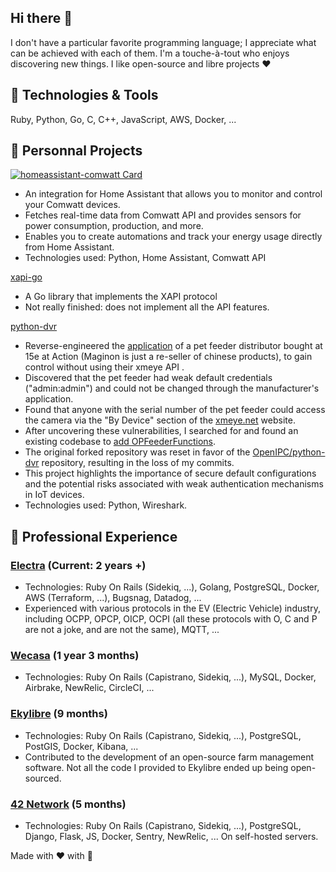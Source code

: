 ## Hi there 👋

I don't have a particular favorite programming language; I appreciate what can be achieved with each of them. I'm a touche-à-tout who enjoys discovering new things.
I like open-source and libre projects ❤️

## 🔧 Technologies & Tools
Ruby, Python, Go, C, C++, JavaScript, AWS, Docker, ...

## 🚀 Personnal Projects 

[![homeassistant-comwatt Card](https://github-readme-stats.vercel.app/api/pin/?username=MateoGreil&repo=homeassistant-comwatt)](https://github.com/MateoGreil/homeassistant-comwatt)
- An integration for Home Assistant that allows you to monitor and control your Comwatt devices.
- Fetches real-time data from Comwatt API and provides sensors for power consumption, production, and more.
- Enables you to create automations and track your energy usage directly from Home Assistant.
- Technologies used: Python, Home Assistant, Comwatt API

[xapi-go](https://github.com/mateoGreil/xapi-go)
- A Go library that implements the XAPI protocol
- Not really finished: does not implement all the API features.

[python-dvr](https://github.com/MateoGreil/python-dvr)
- Reverse-engineered the [application](https://apps.apple.com/fr/app/maginon-afs-1/id1438744569?l=en) of a pet feeder distributor bought at 15e at Action (Maginon is just a re-seller of chinese products), to gain control without using their xmeye API .
- Discovered that the pet feeder had weak default credentials ("admin:admin") and could not be changed through the manufacturer's application.
- Found that anyone with the serial number of the pet feeder could access the camera via the "By Device" section of the [xmeye.net](https://www.xmeye.net/index) website.
- After uncovering these vulnerabilities, I searched for and found an existing codebase to [add OPFeederFunctions](https://github.com/MateoGreil/python-dvr/pull/1).
- The original forked repository was reset in favor of the [OpenIPC/python-dvr](https://github.com/OpenIPC/python-dvr) repository, resulting in the loss of my commits.
- This project highlights the importance of secure default configurations and the potential risks associated with weak authentication mechanisms in IoT devices.
- Technologies used: Python, Wireshark.

## 💼 Professional Experience

### [Electra](https://github.com/Go-Electra/) (Current: 2 years +)
- Technologies: Ruby On Rails (Sidekiq, ...), Golang, PostgreSQL, Docker, AWS (Terraform, ...), Bugsnag, Datadog, ...
- Experienced with various protocols in the EV (Electric Vehicle) industry, including OCPP, OPCP, OICP, OCPI (all these protocols with O, C and P are not a joke, and are not the same), MQTT, ...

### [Wecasa](https://github.com/wecasa/) (1 year 3 months)
- Technologies: Ruby On Rails (Capistrano, Sidekiq, ...), MySQL, Docker, Airbrake, NewRelic, CircleCI, ...

### [Ekylibre](https://github.com/ekylibre/) (9 months)
- Technologies: Ruby On Rails (Capistrano, Sidekiq, ...), PostgreSQL, PostGIS, Docker, Kibana, ...
- Contributed to the development of an open-source farm management software. Not all the code I provided to Ekylibre ended up being open-sourced.

### [42 Network](https://github.com/topics/42network) (5 months)
- Technologies: Ruby On Rails (Capistrano, Sidekiq, ...), PostgreSQL, Django, Flask, JS, Docker, Sentry, NewRelic, ... On self-hosted servers.

Made with ❤️ with 🤖
